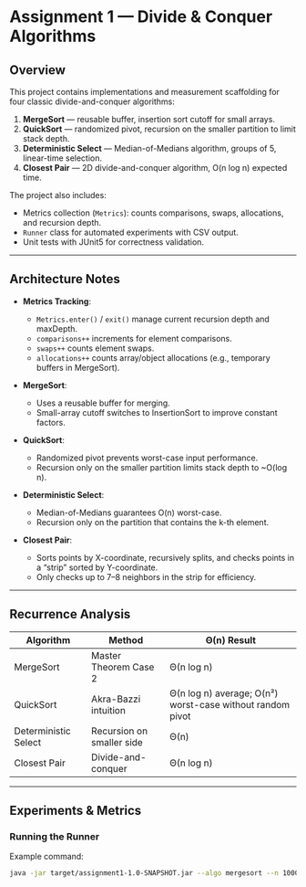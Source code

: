 # Assignment 1 — Divide & Conquer Algorithms

## Overview
This project contains implementations and measurement scaffolding for four classic divide-and-conquer algorithms:

1. **MergeSort** — reusable buffer, insertion sort cutoff for small arrays.
2. **QuickSort** — randomized pivot, recursion on the smaller partition to limit stack depth.
3. **Deterministic Select** — Median-of-Medians algorithm, groups of 5, linear-time selection.
4. **Closest Pair** — 2D divide-and-conquer algorithm, O(n log n) expected time.

The project also includes:
- Metrics collection (`Metrics`): counts comparisons, swaps, allocations, and recursion depth.
- `Runner` class for automated experiments with CSV output.
- Unit tests with JUnit5 for correctness validation.

---

## Architecture Notes
- **Metrics Tracking**:
    - `Metrics.enter()` / `exit()` manage current recursion depth and maxDepth.
    - `comparisons++` increments for element comparisons.
    - `swaps++` counts element swaps.
    - `allocations++` counts array/object allocations (e.g., temporary buffers in MergeSort).

- **MergeSort**:
    - Uses a reusable buffer for merging.
    - Small-array cutoff switches to InsertionSort to improve constant factors.

- **QuickSort**:
    - Randomized pivot prevents worst-case input performance.
    - Recursion only on the smaller partition limits stack depth to ~O(log n).

- **Deterministic Select**:
    - Median-of-Medians guarantees O(n) worst-case.
    - Recursion only on the partition that contains the k-th element.

- **Closest Pair**:
    - Sorts points by X-coordinate, recursively splits, and checks points in a “strip” sorted by Y-coordinate.
    - Only checks up to 7–8 neighbors in the strip for efficiency.

---

## Recurrence Analysis

| Algorithm           | Method                   | Θ(n) Result |
|--------------------|--------------------------|------------|
| MergeSort           | Master Theorem Case 2    | Θ(n log n) |
| QuickSort           | Akra-Bazzi intuition     | Θ(n log n) average; O(n²) worst-case without random pivot |
| Deterministic Select| Recursion on smaller side| Θ(n)       |
| Closest Pair        | Divide-and-conquer       | Θ(n log n) |

---

## Experiments & Metrics

### Running the Runner
Example command:

```bash
java -jar target/assignment1-1.0-SNAPSHOT.jar --algo mergesort --n 100000 --runs 3 --out target/results.csv

